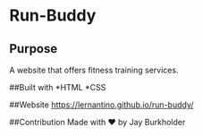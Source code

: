 # Run-Buddy

## Purpose
A website that offers fitness training services.

##Built with
*HTML
*CSS

##Website
https://lernantino.github.io/run-buddy/

##Contribution
Made with ❤️ by Jay Burkholder
